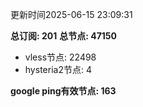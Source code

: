 更新时间2025-06-15 23:09:31

**总订阅: 201**
**总节点: 47150**
- vless节点: 22498
- hysteria2节点: 4

**google ping有效节点: 163**
